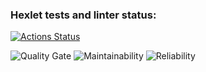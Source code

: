### Hexlet tests and linter status:
[![Actions Status](https://github.com/anisimV/python-project-49/actions/workflows/hexlet-check.yml/badge.svg)](https://github.com/anisimV/python-project-49/actions)


![Quality Gate](https://sonarcloud.io/api/project_badges/measure?project=anisimV_python-project-49&metric=alert_status)
![Maintainability](https://sonarcloud.io/api/project_badges/measure?project=anisimV_python-project-49&metric=sqale_rating)
![Reliability](https://sonarcloud.io/api/project_badges/measure?project=anisimV_python-project-49&metric=reliability_rating)
